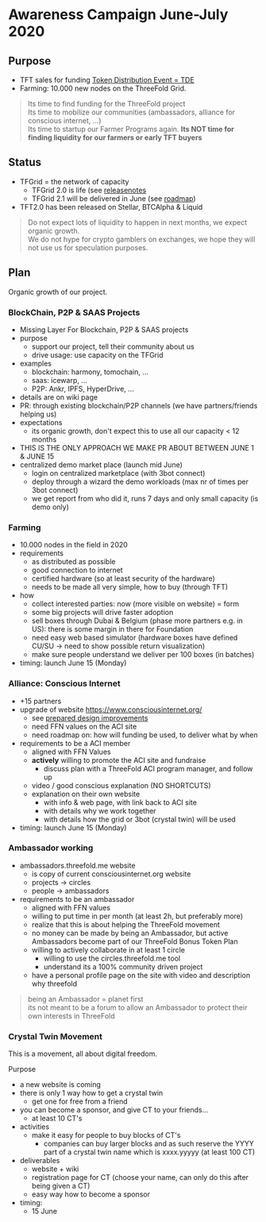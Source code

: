 # Awareness Campaign June-July 2020

## Purpose

- TFT sales for funding [Token Distribution Event = TDE](tdeoverview.md)
- Farming: 10.000 new nodes on the ThreeFold Grid.

> Its time to find funding for the ThreeFold project <BR>
> Its time to mobilize our communities (ambassadors, alliance for conscious internet, ...) <BR>
> Its time to startup our Farmer Programs again.
> **Its NOT time for finding liquidity for our farmers or early TFT buyers**

## Status

- TFGrid = the network of capacity
    - TFGrid 2.0 is life (see [releasenotes](sdk:releasenotes.md)
    - TFGrid 2.1 will be delivered in June (see [roadmap](roadmap.md))
- TFT2.0 has been released on Stellar, BTCAlpha & Liquid

> Do not expect lots of liquidity to happen in next months, we expect organic growth. <BR>
> We do not hype for crypto gamblers on exchanges, we hope they will not use us for speculation purposes. <BR>

## Plan

Organic growth of our project.

### BlockChain, P2P & SAAS Projects

- Missing Layer For Blockchain, P2P & SAAS projects
- purpose
    - support our project, tell their community about us
    - drive usage: use capacity on the TFGrid
- examples
    - blockchain: harmony, tomochain, ...
    - saas: icewarp, ...
    - P2P: Ankr, IPFS, HyperDrive, ...
- details are on wiki page
- PR: through existing blockchain/P2P channels (we have partners/friends helping us)
- expectations
    - its organic growth, don't expect this to use all our capacity < 12 months
- THIS IS THE ONLY APPROACH WE MAKE PR ABOUT BETWEEN JUNE 1 & JUNE 15
- centralized demo market place (launch mid June)
    - login on centralized marketplace (with 3bot connect)
    - deploy through a wizard the demo workloads (max nr of times per 3bot connect)
    - we get report from who did it, runs 7 days and only small capacity (is demo only)

### Farming

- 10.000 nodes in the field in 2020
- requirements
    - as distributed as possible
    - good connection to internet
    - certified hardware (so at least security of the hardware)
    - needs to be made all very simple, how to buy (through TFT)
- how
    - collect interested parties: now (more visible on website) = form
    - some big projects will drive faster adoption
    - sell boxes through Dubai & Belgium (phase more partners e.g. in US): there is some margin in there for Foundation
    - need easy web based simulator (hardware boxes have defined CU/SU -> need to show possible return visualization)
    - make sure people understand we deliver per 100 boxes (in batches)
- timing: launch June 15 (Monday)

### Alliance: Conscious Internet 

- +15 partners
- upgrade of website https://www.consciousinternet.org/
    - see [prepared design improvements](https://xd.adobe.com/view/8c4987c1-7622-4485-784e-107f53407b3d-fa78/?fullscreen&hints=off)
    - need FFN values on the ACI site
    - need roadmap on: how will funding be used, to deliver what by when
- requirements to be a ACI member
    - aligned with FFN Values 
    - **actively** willing to promote the ACI site and fundraise
        - discuss plan with a ThreeFold ACI program manager, and follow up
    - video / good conscious explanation (NO SHORTCUTS)
    - explanation on their own website
        - with info & web page, with link back to ACI site
        - with details why we work together
        - with details how the grid or 3bot (crystal twin) will be used
- timing: launch June 15 (Monday)

### Ambassador working

- ambassadors.threefold.me website
    - is copy of current consciousinternet.org website
    - projects -> circles
    - people -> ambassadors
- requirements to be an ambassador
    - aligned with FFN values
    - willing to put time in per month (at least 2h, but preferably more)
    - realize that this is about helping the ThreeFold movement
    - no money can be made by being an Ambassador, but active Ambassadors become part of our ThreeFold Bonus Token Plan
    - willing to actively collaborate in at least 1 circle
        - willing to use the circles.threefold.me tool
        - understand its a 100% community driven project
    - have a personal profile page on the site with video and description why threefold

> being an Ambassador = planet first <BR>
> its not meant to be a forum to allow an Ambassador to protect their own interests in ThreeFold <BR>

### Crystal Twin Movement

This is a movement, all about digital freedom.

Purpose 
- a new website is coming
- there is only 1 way how to get a crystal twin
    - get one for free from a friend
- you can become a sponsor, and give CT to your friends...
    - at least 10 CT's
- activities
    - make it easy for people to buy blocks of CT's
        - companies can buy larger blocks and as such reserve the YYYY part of a crystal twin name which is xxxx.yyyyy (at least 100 CT)
- deliverables
    - website + wiki
    - registration page for CT (choose your name, can only do this after being given a CT)
    - easy way how to become a sponsor
- timing:
    - 15 June

